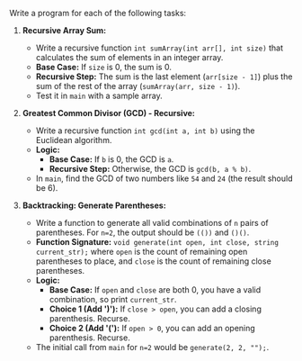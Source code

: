 Write a program for each of the following tasks:

1.  **Recursive Array Sum:**

    - Write a recursive function `int sumArray(int arr[], int size)` that calculates the sum of elements in an integer array.
    - **Base Case:** If `size` is 0, the sum is 0.
    - **Recursive Step:** The sum is the last element (`arr[size - 1]`) plus the sum of the rest of the array (`sumArray(arr, size - 1)`).
    - Test it in `main` with a sample array.

2.  **Greatest Common Divisor (GCD) - Recursive:**

    - Write a recursive function `int gcd(int a, int b)` using the Euclidean algorithm.
    - **Logic:**
      - **Base Case:** If `b` is 0, the GCD is `a`.
      - **Recursive Step:** Otherwise, the GCD is `gcd(b, a % b)`.
    - In `main`, find the GCD of two numbers like `54` and `24` (the result should be 6).

3.  **Backtracking: Generate Parentheses:**
    - Write a function to generate all valid combinations of `n` pairs of parentheses. For `n=2`, the output should be `(())` and `()()`.
    - **Function Signature:** `void generate(int open, int close, string current_str);` where `open` is the count of remaining open parentheses to place, and `close` is the count of remaining close parentheses.
    - **Logic:**
      - **Base Case:** If `open` and `close` are both 0, you have a valid combination, so print `current_str`.
      - **Choice 1 (Add ')'):** If `close > open`, you can add a closing parenthesis. Recurse.
      - **Choice 2 (Add '('):** If `open > 0`, you can add an opening parenthesis. Recurse.
    - The initial call from `main` for `n=2` would be `generate(2, 2, "");`.
